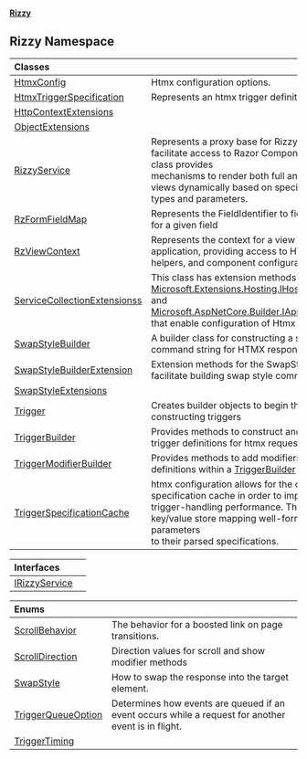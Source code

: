 #### [Rizzy](index 'index')

## Rizzy Namespace

| Classes | |
| :--- | :--- |
| [HtmxConfig](Rizzy.HtmxConfig 'Rizzy.HtmxConfig') | Htmx configuration options. |
| [HtmxTriggerSpecification](Rizzy.HtmxTriggerSpecification 'Rizzy.HtmxTriggerSpecification') | Represents an htmx trigger definition |
| [HttpContextExtensions](Rizzy.HttpContextExtensions 'Rizzy.HttpContextExtensions') | |
| [ObjectExtensions](Rizzy.ObjectExtensions 'Rizzy.ObjectExtensions') | |
| [RizzyService](Rizzy.RizzyService 'Rizzy.RizzyService') | Represents a proxy base for Rizzy services that facilitate access to Razor Component views. This class provides<br/>mechanisms to render both full and partial Razor views dynamically based on specified component types and parameters. |
| [RzFormFieldMap](Rizzy.RzFormFieldMap 'Rizzy.RzFormFieldMap') | Represents the FieldIdentifier to field name mapping for a given field |
| [RzViewContext](Rizzy.RzViewContext 'Rizzy.RzViewContext') | Represents the context for a view within an application, providing access to HTTP contexts, URL helpers, and component configurations. |
| [ServiceCollectionExtensionss](Rizzy.ServiceCollectionExtensionss 'Rizzy.ServiceCollectionExtensionss') | This class has extension methods for [Microsoft.Extensions.Hosting.IHostApplicationBuilder](https://docs.microsoft.com/en-us/dotnet/api/Microsoft.Extensions.Hosting.IHostApplicationBuilder 'Microsoft.Extensions.Hosting.IHostApplicationBuilder') and [Microsoft.AspNetCore.Builder.IApplicationBuilder](https://docs.microsoft.com/en-us/dotnet/api/Microsoft.AspNetCore.Builder.IApplicationBuilder 'Microsoft.AspNetCore.Builder.IApplicationBuilder') <br/>that enable configuration of Htmx in the application. |
| [SwapStyleBuilder](Rizzy.SwapStyleBuilder 'Rizzy.SwapStyleBuilder') | A builder class for constructing a swap style command string for HTMX responses. |
| [SwapStyleBuilderExtension](Rizzy.SwapStyleBuilderExtension 'Rizzy.SwapStyleBuilderExtension') | Extension methods for the SwapStyle enum to facilitate building swap style commands. |
| [SwapStyleExtensions](Rizzy.SwapStyleExtensions 'Rizzy.SwapStyleExtensions') | |
| [Trigger](Rizzy.Trigger 'Rizzy.Trigger') | Creates builder objects to begin the fluent chain for constructing triggers |
| [TriggerBuilder](Rizzy.TriggerBuilder 'Rizzy.TriggerBuilder') | Provides methods to construct and manage htmx trigger definitions for htmx requests. |
| [TriggerModifierBuilder](Rizzy.TriggerModifierBuilder 'Rizzy.TriggerModifierBuilder') | Provides methods to add modifiers to htmx trigger definitions within a [TriggerBuilder](Rizzy.TriggerBuilder 'Rizzy.TriggerBuilder') context. |
| [TriggerSpecificationCache](Rizzy.TriggerSpecificationCache 'Rizzy.TriggerSpecificationCache') | htmx configuration allows for the creation of a trigger specification cache in order to improve<br/>trigger-handling performance.  The cache is a key/value store mapping well-formed hx-trigger parameters<br/>to their parsed specifications. |

| Interfaces | |
| :--- | :--- |
| [IRizzyService](Rizzy.IRizzyService 'Rizzy.IRizzyService') | |

| Enums | |
| :--- | :--- |
| [ScrollBehavior](Rizzy.ScrollBehavior 'Rizzy.ScrollBehavior') | The behavior for a boosted link on page transitions. |
| [ScrollDirection](Rizzy.ScrollDirection 'Rizzy.ScrollDirection') | Direction values for scroll and show modifier methods |
| [SwapStyle](Rizzy.SwapStyle 'Rizzy.SwapStyle') | How to swap the response into the target element. |
| [TriggerQueueOption](Rizzy.TriggerQueueOption 'Rizzy.TriggerQueueOption') | Determines how events are queued if an event occurs while a request for another event is in flight. |
| [TriggerTiming](Rizzy.TriggerTiming 'Rizzy.TriggerTiming') | |
